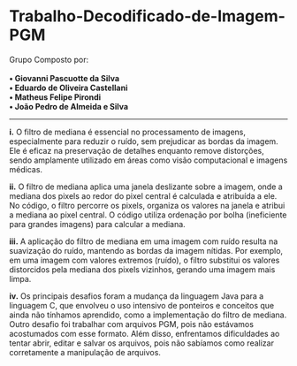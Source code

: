 # Trabalho-Decodificado-de-Imagem-PGM

<p>
  Grupo Composto por:
  <br><br>
  <strong>
  • Giovanni Pascuotte da Silva
    <br>
  • Eduardo de Oliveira Castellani
    <br>
  • Matheus Felipe Pirondi
    <br>
  • João Pedro de Almeida e Silva
    <br>
  </strong>
</p>
<hr>
<p><strong>i.</strong> O filtro de mediana é essencial no processamento de imagens, especialmente para reduzir o ruído, sem prejudicar as bordas da imagem. Ele é eficaz na preservação de detalhes enquanto remove distorções, sendo amplamente utilizado em áreas como visão computacional e imagens médicas.

<strong>ii.</strong>  O filtro de mediana aplica uma janela deslizante sobre a imagem, onde a mediana dos pixels ao redor do pixel central é calculada e atribuída a ele. No código, o filtro percorre os pixels, organiza os valores na janela e atribui a mediana ao pixel central. O código utiliza ordenação por bolha (ineficiente para grandes imagens) para calcular a mediana.

<strong>iii.</strong>  A aplicação do filtro de mediana em uma imagem com ruído resulta na suavização do ruído, mantendo as bordas da imagem nítidas. Por exemplo, em uma imagem com valores extremos (ruído), o filtro substitui os valores distorcidos pela mediana dos pixels vizinhos, gerando uma imagem mais limpa.

<strong>iv.</strong> Os principais desafios foram a mudança da linguagem Java para a linguagem C, que envolveu o uso intensivo de ponteiros e conceitos que ainda não tínhamos aprendido, como a implementação do filtro de mediana. Outro desafio foi trabalhar com arquivos PGM, pois não estávamos acostumados com esse formato. Além disso, enfrentamos dificuldades ao tentar abrir, editar e salvar os arquivos, pois não sabíamos como realizar corretamente a manipulação de arquivos.</p>
